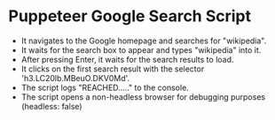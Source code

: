 # Puppeteer Google Search Script

- It navigates to the Google homepage and searches for "wikipedia".
- It waits for the search box to appear and types "wikipedia" into it.
- After pressing Enter, it waits for the search results to load.
- It clicks on the first search result with the selector 'h3.LC20lb.MBeuO.DKV0Md'.
- The script logs "REACHED....." to the console.
- The script opens a non-headless browser for debugging purposes (headless: false)
